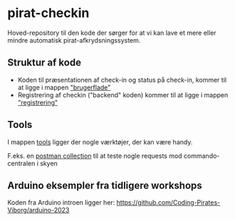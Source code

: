# pirat-checkin

Hoved-repository til den kode der sørger for at vi kan lave et mere eller mindre automatisk pirat-afkrydsningssystem.

## Struktur af kode
* Koden til præsentationen af check-in og status på check-in, kommer til at ligge i mappen ["brugerflade"](brugerflade/README.md)
* Registrering af checkin ("backend" koden) kommer til at ligge i mappen ["registrering"](registrering/README.md)

## Tools
I mappen [tools](./tools/) ligger der nogle værktøjer, der kan være handy. 

F.eks. en [postman collection](./tools/CPV%20commando%20central.postman_collection.json) til at teste nogle requests mod commando-centralen i skyen

## Arduino eksempler fra tidligere workshops

Koden fra Arduino introen ligger her: https://github.com/Coding-Pirates-Viborg/arduino-2023

